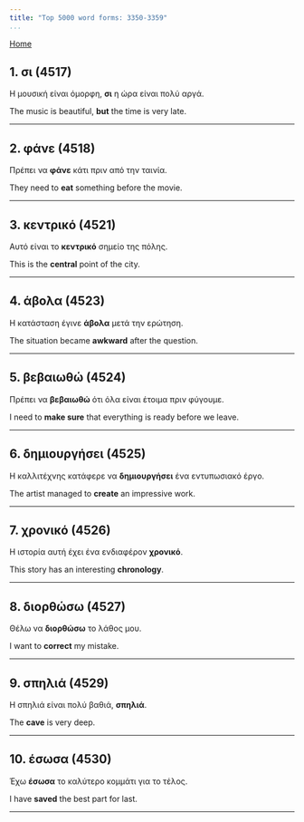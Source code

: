 ```yaml
---
title: "Top 5000 word forms: 3350-3359"
...
```


[Home](./) 

## 1. σι (4517)

Η μουσική είναι όμορφη, **σι** η ώρα είναι πολύ αργά.  

The music is beautiful, **but** the time is very late.

---

## 2. φάνε (4518)

Πρέπει να **φάνε** κάτι πριν από την ταινία.

They need to **eat** something before the movie.

---

## 3. κεντρικό (4521)

Αυτό είναι το **κεντρικό** σημείο της πόλης.  

This is the **central** point of the city.

---

## 4. άβολα (4523)

Η κατάσταση έγινε **άβολα** μετά την ερώτηση.

The situation became **awkward** after the question.

---

## 5. βεβαιωθώ (4524)

Πρέπει να **βεβαιωθώ** ότι όλα είναι έτοιμα πριν φύγουμε.

I need to **make sure** that everything is ready before we leave.

---

## 6. δημιουργήσει (4525)

Η καλλιτέχνης κατάφερε να **δημιουργήσει** ένα εντυπωσιακό έργο.

The artist managed to **create** an impressive work.

---

## 7. χρονικό (4526)

Η ιστορία αυτή έχει ένα ενδιαφέρον **χρονικό**.

This story has an interesting **chronology**.

---

## 8. διορθώσω (4527)

Θέλω να **διορθώσω** το λάθος μου.  

I want to **correct** my mistake.

---

## 9. σπηλιά (4529)

Η σπηλιά είναι πολύ βαθιά, **σπηλιά**.  

The **cave** is very deep.

---

## 10. έσωσα (4530)

Έχω **έσωσα** το καλύτερο κομμάτι για το τέλος.  

I have **saved** the best part for last.

---

